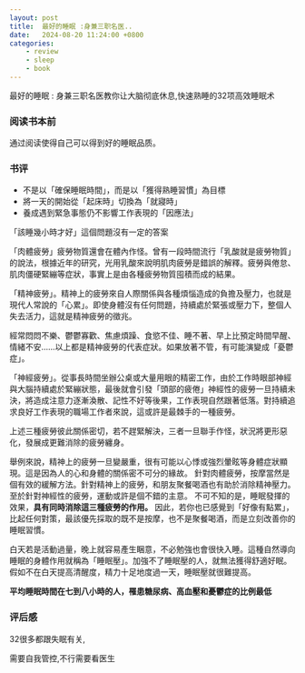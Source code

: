 ```yaml
---
layout: post
title:  最好的睡眠 :身兼三职名医..
date:   2024-08-20 11:24:00 +0800
categories: 
    - review
    - sleep
    - book
---
```


最好的睡眠 : 身兼三职名医教你让大脑彻底休息,快速熟睡的32项高效睡眠术

### 阅读书本前

通过阅读使得自己可以得到好的睡眠品质。

### 书评

- 不是以「確保睡眠時間」，而是以「獲得熟睡習慣」為目標
- 將一天的開始從「起床時」切換為「就寢時」
- 養成遇到緊急事態仍不影響工作表現的「因應法」

「該睡幾小時才好」這個問題沒有一定的答案

「肉體疲勞」疲勞物質還會在體內作怪。曾有一段時間流行「乳酸就是疲勞物質」的說法，根據近年的研究，光用乳酸來說明肌肉疲勞是錯誤的解釋。疲勞與倦怠、肌肉僵硬緊繃等症狀，事實上是由各種疲勞物質囤積而成的結果。

「精神疲勞」。精神上的疲勞來自人際關係與各種煩惱造成的負擔及壓力，也就是現代人常說的「心累」。即使身體沒有任何問題，持續處於緊張或壓力下，整個人失去活力，這就是精神疲勞的徵兆。

經常悶悶不樂、鬱鬱寡歡、焦慮煩躁、食慾不佳、睡不著、早上比預定時間早醒、情緒不安……以上都是精神疲勞的代表症狀。如果放著不管，有可能演變成「憂鬱症」。

「神經疲勞」。從事長時間坐辦公桌或大量用眼的精密工作，由於工作時眼部神經與大腦持續處於緊繃狀態，最後就會引發「頭部的疲倦」神經性的疲勞一旦持續未決，將造成注意力逐漸渙散、記性不好等後果，工作表現自然跟著低落。對持續追求良好工作表現的職場工作者來說，這或許是最棘手的一種疲勞。

上述三種疲勞彼此關係密切，若不趕緊解決，三者一旦聯手作怪，狀況將更形惡化，發展成更難消除的疲勞纏身。

舉例來說，精神上的疲勞一旦變嚴重，很有可能以心悸或強烈暈眩等身體症狀顯現。這是因為人的心和身體的關係密不可分的緣故。
針對肉體疲勞，按摩當然是個有效的緩解方法。針對精神上的疲勞，和朋友聚餐喝酒也有助於消除精神壓力。至於針對神經性的疲勞，運動或許是個不錯的主意。
不可不知的是，睡眠發揮的效果，<b>具有同時消除這三種疲勞的作用。</b> 因此，若你也已感覺到「好像有點累」，比起任何對策，最該優先採取的既不是按摩，也不是聚餐喝酒，而是立刻改善你的睡眠習慣。

白天若是活動過量，晚上就容易產生睏意，不必勉強也會很快入睡。這種自然導向睡眠的身體作用就稱為「睡眠壓」。加強不了睡眠壓的人，就無法獲得舒適好眠。假如不在白天提高清醒度，精力十足地度過一天，睡眠壓就很難提高。

<b>平均睡眠時間在七到八小時的人，罹患糖尿病、高血壓和憂鬱症的比例最低</b>

<!-- 夜型人清爽醒來的五個訣竅. -->

### 评后感

32很多都跟失眠有关,

需要自我管控,不行需要看医生

<!-- 看到一半? 无厘头??? -->

<!-- 每次用电脑看. -->
